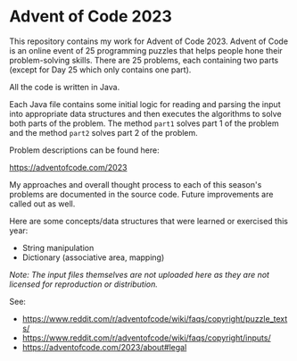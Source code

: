 # Advent of Code 2023

This repository contains my work for Advent of Code 2023. Advent of Code is an online event of 25 programming puzzles that helps people hone their problem-solving skills. There are 25 problems, each containing two parts (except for Day 25 which only contains one part).

All the code is written in Java.

Each Java file contains some initial logic for reading and parsing the input into appropriate data structures and then executes the algorithms to solve both parts of the problem. The method `part1` solves part 1 of the problem and the method `part2` solves part 2 of the problem.

Problem descriptions can be found here:

https://adventofcode.com/2023

My approaches and overall thought process to each of this season's problems are documented in the source code. Future improvements are called out as well.

Here are some concepts/data structures that were learned or exercised this year:
- String manipulation
- Dictionary (associative area, mapping)

_Note: The input files themselves are not uploaded here as they are not licensed for reproduction or distribution._

See:
- https://www.reddit.com/r/adventofcode/wiki/faqs/copyright/puzzle_texts/
- https://www.reddit.com/r/adventofcode/wiki/faqs/copyright/inputs/
- https://adventofcode.com/2023/about#legal


